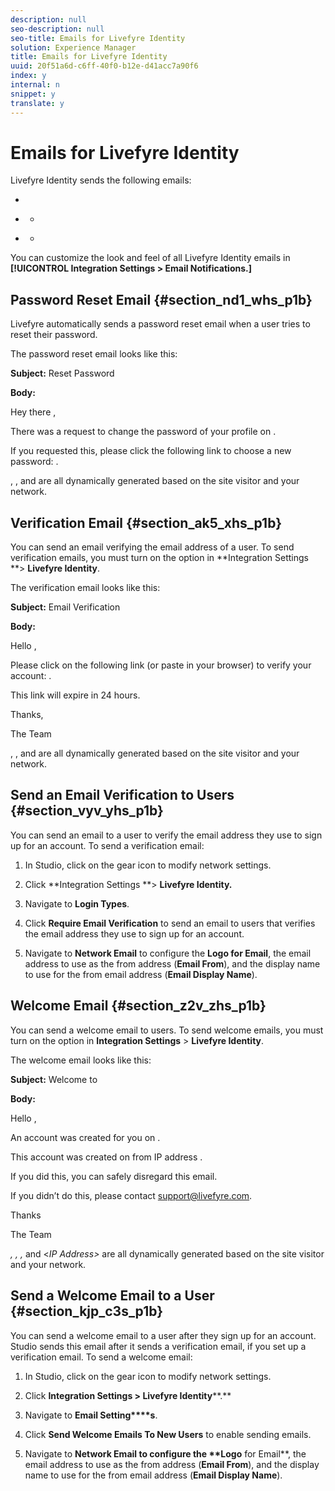 ```yaml
---
description: null
seo-description: null
seo-title: Emails for Livefyre Identity
solution: Experience Manager
title: Emails for Livefyre Identity
uuid: 20f51a6d-c6ff-40f0-b12e-d41acc7a90f6
index: y
internal: n
snippet: y
translate: y
---
```


# Emails for Livefyre Identity

<a id="section_j4h_5hs_p1b"></a>

Livefyre Identity sends the following emails:

* [](#c_emails_for_livefyre_identity/section_nd1_whs_p1b) 
* [](#c_emails_for_livefyre_identity/section_ak5_xhs_p1b)

    * [](#c_emails_for_livefyre_identity/section_vyv_yhs_p1b)

* [](#c_emails_for_livefyre_identity/section_z2v_zhs_p1b)

    * [](#c_emails_for_livefyre_identity/section_kjp_c3s_p1b)

You can customize the look and feel of all Livefyre Identity emails in **[!UICONTROL Integration Settings > Email Notifications.]**

## Password Reset Email {#section_nd1_whs_p1b}

Livefyre automatically sends a password reset email when a user tries to reset their password.

The password reset email looks like this:

**Subject:** Reset Password

**Body:**

Hey there *<username>*,

There was a request to change the password of your profile on *<network name>*.

If you requested this, please click the following link to choose a new password: *<password reset URL>*.

*<Username>*, *<network name>*, and *<password reset URL>* are all dynamically generated based on the site visitor and your network.

## Verification Email {#section_ak5_xhs_p1b}

You can send an email verifying the email address of a user. To send verification emails, you must turn on the option in **Integration Settings **> **Livefyre Identity**.

The verification email looks like this:

**Subject:** Email Verification

**Body:**

Hello *<username>*,

Please click on the following link (or paste in your browser) to verify your account: *<verification URL>*.

This link will expire in 24 hours.

Thanks,

The *<customer name>* Team

*<Username>*, *<network name>*, and *<verification URL>* are all dynamically generated based on the site visitor and your network.

## Send an Email Verification to Users {#section_vyv_yhs_p1b}

You can send an email to a user to verify the email address they use to sign up for an account. To send a verification email:

1. In Studio, click on the gear icon to modify network settings.
1. Click **Integration Settings **> **Livefyre Identity.**

1. Navigate to **Login Types**.
1. Click **Require Email Verification** to send an email to users that verifies the email address they use to sign up for an account.
1. Navigate to **Network Email** to configure the **Logo for Email**, the email address to use as the from address (**Email From**), and the display name to use for the from email address (**Email Display Name**).

## Welcome Email {#section_z2v_zhs_p1b}

You can send a welcome email to users. To send welcome emails, you must turn on the option in **Integration Settings** > **Livefyre Identity**.

The welcome email looks like this:

**Subject:** Welcome to *<customer name>*

**Body:**

Hello *<username>*,

An account was created for you on *<customer name>*.

This account was created on *<referral URL>* from IP address *<IP Address>*.

If you did this, you can safely disregard this email.

If you didn’t do this, please contact support@livefyre.com.

Thanks

The *<customer name>* Team

*<Username>, <customer name>, <referral URL>,* and <*IP Address>* are all dynamically generated based on the site visitor and your network.

## Send a Welcome Email to a User {#section_kjp_c3s_p1b}

You can send a welcome email to a user after they sign up for an account. Studio sends this email after it sends a verification email, if you set up a verification email. To send a welcome email:

1. In Studio, click on the gear icon to modify network settings.
1. Click **Integration Settings > ****Livefyre**** Identity****.**

1. Navigate to **Email Setting****s**.

1. Click **Send Welcome Emails To New Users** to enable sending emails.
1. Navigate to **Network ****Email** to configure the **L****ogo**** for Email**, the email address to use as the from address (**Email From**), and the display name to use for the from email address (**Email Display Name**).

